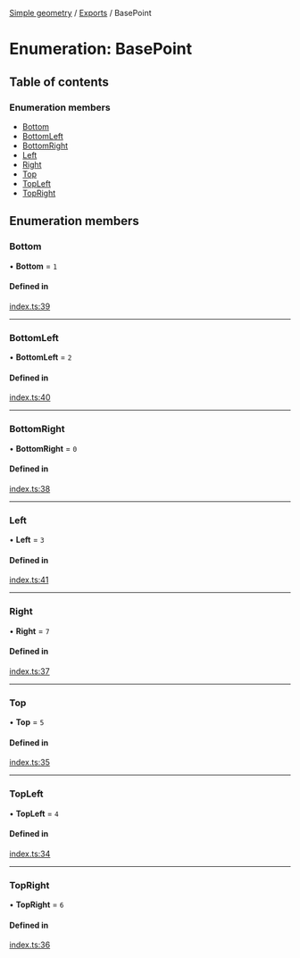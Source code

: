 [Simple geometry](../README.md) / [Exports](../modules.md) / BasePoint

# Enumeration: BasePoint

## Table of contents

### Enumeration members

- [Bottom](BasePoint.md#bottom)
- [BottomLeft](BasePoint.md#bottomleft)
- [BottomRight](BasePoint.md#bottomright)
- [Left](BasePoint.md#left)
- [Right](BasePoint.md#right)
- [Top](BasePoint.md#top)
- [TopLeft](BasePoint.md#topleft)
- [TopRight](BasePoint.md#topright)

## Enumeration members

### Bottom

• **Bottom** = `1`

#### Defined in

[index.ts:39](https://github.com/RodionNikolaev/simple-geometry/blob/6ebf42c/src/index.ts#L39)

___

### BottomLeft

• **BottomLeft** = `2`

#### Defined in

[index.ts:40](https://github.com/RodionNikolaev/simple-geometry/blob/6ebf42c/src/index.ts#L40)

___

### BottomRight

• **BottomRight** = `0`

#### Defined in

[index.ts:38](https://github.com/RodionNikolaev/simple-geometry/blob/6ebf42c/src/index.ts#L38)

___

### Left

• **Left** = `3`

#### Defined in

[index.ts:41](https://github.com/RodionNikolaev/simple-geometry/blob/6ebf42c/src/index.ts#L41)

___

### Right

• **Right** = `7`

#### Defined in

[index.ts:37](https://github.com/RodionNikolaev/simple-geometry/blob/6ebf42c/src/index.ts#L37)

___

### Top

• **Top** = `5`

#### Defined in

[index.ts:35](https://github.com/RodionNikolaev/simple-geometry/blob/6ebf42c/src/index.ts#L35)

___

### TopLeft

• **TopLeft** = `4`

#### Defined in

[index.ts:34](https://github.com/RodionNikolaev/simple-geometry/blob/6ebf42c/src/index.ts#L34)

___

### TopRight

• **TopRight** = `6`

#### Defined in

[index.ts:36](https://github.com/RodionNikolaev/simple-geometry/blob/6ebf42c/src/index.ts#L36)
